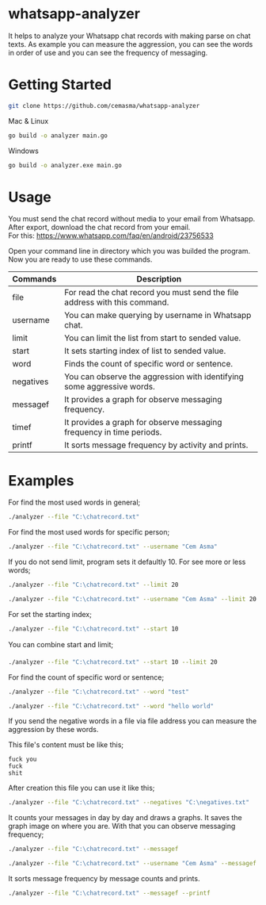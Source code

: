 # whatsapp-analyzer

It helps to analyze your Whatsapp chat records with making parse on chat texts. As example you can measure the aggression, you can see the words in order of use and you can see the frequency of messaging.


# Getting Started

```sh
git clone https://github.com/cemasma/whatsapp-analyzer
```

Mac & Linux
```sh
go build -o analyzer main.go
```

Windows
```sh
go build -o analyzer.exe main.go
```
# Usage

You must send the chat record without media to your email from Whatsapp. After export, download the chat record from your email.
<br>For this: https://www.whatsapp.com/faq/en/android/23756533

Open your command line in directory which you was builded the program. Now you are ready to use these commands.

| Commands  | Description                                                                |
|-----------|----------------------------------------------------------------------------|
| file      | For read the chat record you must send the file address with this command. |
| username  | You can make querying by username in Whatsapp chat.                        |
| limit     | You can limit the list from start to sended value.                         |
| start     | It sets starting index of list to sended value.                            |
| word      | Finds the count of specific word or sentence.                              |
| negatives | You can observe the aggression with identifying some aggressive words.     |
| messagef  | It provides a graph for observe messaging frequency.                       |
| timef     | It provides a graph for observe messaging frequency in time periods.       |
| printf    | It sorts message frequency by activity and prints.                         |


# Examples
For find the most used words in general;
```sh
./analyzer --file "C:\chatrecord.txt"
```

For find the most used words for specific person;
```sh
./analyzer --file "C:\chatrecord.txt" --username "Cem Asma"
```

If you do not send limit, program sets it defaultly 10. For see more or less words;
```sh
./analyzer --file "C:\chatrecord.txt" --limit 20
```

```sh
./analyzer --file "C:\chatrecord.txt" --username "Cem Asma" --limit 20
```

For set the starting index;
```sh
./analyzer --file "C:\chatrecord.txt" --start 10
```

You can combine start and limit;
```sh
./analyzer --file "C:\chatrecord.txt" --start 10 --limit 20
```

For find the count of specific word or sentence;
```sh
./analyzer --file "C:\chatrecord.txt" --word "test"
```

```sh
./analyzer --file "C:\chatrecord.txt" --word "hello world"
```

If you send the negative words in a file via file address you can measure the aggression by these words.

This file's content must be like this;
```
fuck you
fuck
shit
```

After creation this file you can use it like this;
```sh
./analyzer --file "C:\chatrecord.txt" --negatives "C:\negatives.txt"
```

It counts your messages in day  by day and draws a graphs. It saves the graph image on where you are. With that you can observe messaging frequency;
```sh
./analyzer --file "C:\chatrecord.txt" --messagef
```

```sh
./analyzer --file "C:\chatrecord.txt" --username "Cem Asma" --messagef
```

It sorts message frequency by message counts and prints.
```sh
./analyzer --file "C:\chatrecord.txt" --messagef --printf
```